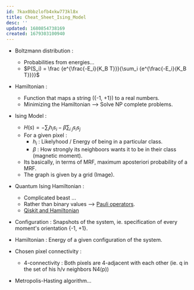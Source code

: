 ```yaml
---
id: 7kax0bbzlofb4xkw773kl8x
title: Cheat_Sheet_Ising_Model
desc: ''
updated: 1680854738169
created: 1679303100940
---
```


- Boltzmann distribution : 
    - Probabilities from energies...
    -  $P(S_i) = \frac {e^{\frac{-E_i}{K_B T}}}{\sum_i {e^{\frac{-E_i}{K_B T}}}}$
    
- Hamiltonian : 
    - Function that maps a string ({-1, +1}) to a real numbers.
    - Minimizing the Hamiltonian --> Solve NP complete problems.
    

- Ising Model : 
    - $H(s)=-\sum_ih_is_i-\beta\sum_{i~j}s_is_j$
    - For a given pixel : 
        - $h_i$ : Likelyhood / Energy of being in a particular class.
        - $\beta$ : How strongly its neighboors wants it to be in their class (magnetic moment).
    - Its basically, in terms of MRF, maximum aposteriori probability of a MRF.
    - The graph is given by a grid (Image).


- Quantum Ising Hamiltonian : 
    - Complicated beast ...
    - Rather than binary values --> [Pauli operators](https://en.wikiversity.org/wiki/Pauli_matrices).
    - [Qiskit and Hamiltonian](https://qiskit.org/textbook/ch-applications/qaoa.html)

- Configuration : Snapshots of the system, ie. specification of every moment's orientation {-1, +1}.

- Hamiltonian : Energy of a given configuration of the system.

- Chosen pixel connectivity : 
    - 4-connectivity : Both pixels are 4-adjacent with each other (ie. q in the set of his h/v neighbors N4(p))

- Metropolis-Hasting algorithm...